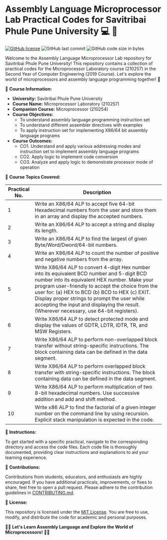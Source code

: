 # Assembly Language Microprocessor Lab Practical Codes for Savitribai Phule Pune University :computer: :microscope:
[![GitHub license](https://img.shields.io/github/license/kunalPisolkar24/MPR_Lab_Codes)](https://github.com/kunalPisolkar24/MPR_Lab_Codes/blob/main/LICENSE)
![GitHub last commit](https://img.shields.io/github/last-commit/kunalPisolkar24/MPR_Lab_Codes)
![GitHub code size in bytes](https://img.shields.io/github/languages/code-size/kunalPisolkar24/MPR_Lab_Codes)

Welcome to the Assembly Language Microprocessor Lab repository for Savitribai Phule Pune University! This repository contains a collection of practical codes for the Microprocessor Laboratory course (210257) in the Second Year of Computer Engineering (2019 Course). Let's explore the world of microprocessors and assembly language programming together! :rocket:

📜 **Course Information:**  

- **University:** Savitribai Phule Pune University
- **Course Name:** Microprocessor Laboratory (210257)
- **Companion Course:** Microprocessor (210254)
- **Course Objectives:**
  - To understand assembly language programming instruction set
  - To understand different assembler directives with examples
  - To apply instruction set for implementing X86/64 bit assembly language programs
- **Course Outcomes:**
  - CO1. Understand and apply various addressing modes and instruction set to implement assembly language programs
  - CO2. Apply logic to implement code conversion
  - CO3. Analyze and apply logic to demonstrate processor mode of operation

🎯 **Course Topics Covered:**

| Practical No. | Description |
|---------------|-------------|
| 1 | Write an X86/64 ALP to accept five 64-bit Hexadecimal numbers from the user and store them in an array and display the accepted numbers. |
| 2 | Write an X86/64 ALP to accept a string and display its length. |
| 3 | Write an X86/64 ALP to find the largest of given Byte/Word/Dword/64-bit numbers. |
| 4 | Write an X86/64 ALP to count the number of positive and negative numbers from the array. |
| 5 | Write X86/64 ALP to convert 4-digit Hex number into its equivalent BCD number and 5-digit BCD number into its equivalent HEX number. Make your program user-friendly to accept the choice from the user for: (a) HEX to BCD (b) BCD to HEX (c) EXIT. Display proper strings to prompt the user while accepting the input and displaying the result. (Wherever necessary, use 64-bit registers). |
| 6 | Write X86/64 ALP to detect protected mode and display the values of GDTR, LDTR, IDTR, TR, and MSW Registers. |
| 7 | Write X86/64 ALP to perform non-overlapped block transfer without string-specific instructions. The block containing data can be defined in the data segment. |
| 8 | Write X86/64 ALP to perform overlapped block transfer with string-specific instructions. The block containing data can be defined in the data segment. |
| 9 | Write X86/64 ALP to perform multiplication of two 8-bit hexadecimal numbers. Use successive addition and add and shift method. |
| 10 | Write x86 ALP to find the factorial of a given integer number on the command line by using recursion. Explicit stack manipulation is expected in the code. |

📄 **Instructions:**

To get started with a specific practical, navigate to the corresponding directory and access the code files. Each code file is thoroughly documented, providing clear instructions and explanations to aid your learning experience.

🤝 **Contributions:**

Contributions from students, educators, and enthusiasts are highly encouraged. If you have additional practicals, improvements, or fixes to share, feel free to open a pull request. Please adhere to the contribution guidelines in [CONTRIBUTING.md](./CONTRIBUTING.md).

📄 **License:**

This repository is licensed under the [MIT License](./LICENSE). You are free to use, modify, and distribute the code for academic and personal purposes.

👩‍💻 **Let's Learn Assembly Language and Explore the World of Microprocessors!** 👨‍💻
